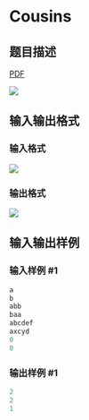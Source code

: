 # Cousins

## 题目描述

[problemUrl]: https://uva.onlinejudge.org/index.php?option=com_onlinejudge&Itemid=8&category=23&page=show_problem&problem=2045

[PDF](https://uva.onlinejudge.org/external/111/p11104.pdf)

![](https://cdn.luogu.com.cn/upload/vjudge_pic/UVA11104/f6d8da65aac1ea4ceabcfb722f22a05878af39f3.png)

## 输入输出格式

### 输入格式

![](https://cdn.luogu.com.cn/upload/vjudge_pic/UVA11104/931291a05823f31f884435cd72a7e9e8e1472bbd.png)

### 输出格式

![](https://cdn.luogu.com.cn/upload/vjudge_pic/UVA11104/a1f892efd3ba0a2ba691f5e6dad16079d659cc3f.png)

## 输入输出样例

### 输入样例 #1

```cpp
a
b
abb
baa
abcdef
axcyd
0
0
```


### 输出样例 #1

```cpp
2
2
1
```


